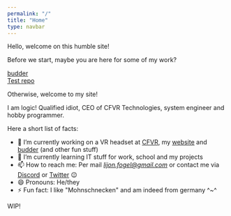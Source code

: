 ```yaml
---
permalink: "/"
title: "Home"
type: navbar
---
```


Hello, welcome on this humble site!

Before we start, maybe you are here for some of my work?

[budder](https://myLogic207.github.io/budderAPI)\
[Test repo](https://myLogic207.github.io/test)

Otherwise, welcome to my site!

I am logic! Qualified idiot, CEO of CFVR Technologies, system engineer and hobby programmer.

Here a short list of facts:

- 🔭 I’m currently working on a VR headset at [CFVR](https://cfvrtech.com/), my [website](https://myLogic207.github.io) and [budder](https://github.com/myLogic207/budderAPI) (and other fun stuff)
- 🌱 I’m currently learning IT stuff for work, school and my projects
- 📫 How to reach me: Per mail [*lijon.fogel@gmail.com*](mailto:lijon.fogel@gmail.com?subject=github) or contact me via [Discord](https://discord.gg/zqtMSyH) or [Twitter](https://twitter.com/myLogic207) 😉
- 😄 Pronouns: He/they
- ⚡ Fun fact: I like "Mohnschnecken" and am indeed from germany ^~^

WIP!
